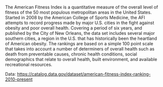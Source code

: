 The American Fitness Index is a quantitative measure of the overall level of fitness of the 50
most populous metropolitan areas in the United States. Started in 2008 by the American College of
Sports Medicine, the AFI attempts to record progress made by major U.S. cities in the fight 
against obesity and poor overall health. Covering a period of six years, and published by the City
of New Orleans, the data set includes several major southern cities, a region in the U.S. that 
has historically been the heartland of American obesity. The rankings are based on a simple 100 
point scale that takes into account a number of determiners of overall health such as death from
preventable causes, chronic health conditions, social demographics that relate to overall health,
built environment, and available recreational resources.

Data: https://catalog.data.gov/dataset/american-fitness-index-ranking-2010-present